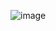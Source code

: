![image](https://github.com/terezafabiula/fernandodenoronha/assets/150807884/1a5af453-e17e-4aa4-9ac4-8abeb3704e3d)
